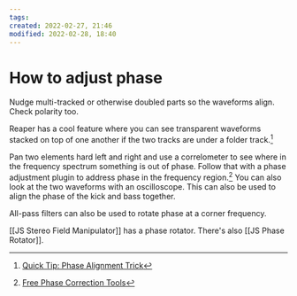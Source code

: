 ```yaml
---
tags: 
created: 2022-02-27, 21:46
modified: 2022-02-28, 18:40
---
```


# How to adjust phase
Nudge multi-tracked or otherwise doubled parts so the waveforms align. Check polarity too.

Reaper has a cool feature where you can see transparent waveforms stacked on top of one another if the two tracks are under a folder track.[^1]

Pan two elements hard left and right and use a correlometer to see where in the frequency spectrum something is out of phase. Follow that with a phase adjustment plugin to address phase in the frequency region.[^2] You can also look at the two waveforms with an oscilloscope. This can also be used to align the phase of the kick and bass together.

All-pass filters can also be used to rotate phase at a corner frequency.

[[JS Stereo Field Manipulator]] has a phase rotator. There's also [[JS Phase Rotator]].

[^1]: [Quick Tip: Phase Alignment Trick](https://www.youtube.com/watch?v=JH0ByODyd3o)
[^2]: [Free Phase Correction Tools](https://www.youtube.com/watch?v=b6VxXxihx5Y)